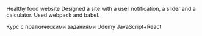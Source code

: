 Healthy food website
Designed a site with a user notification, a slider and a calculator. Used webpack and babel.

Курс с праткическими заданиями Udemy JavaScript+React

